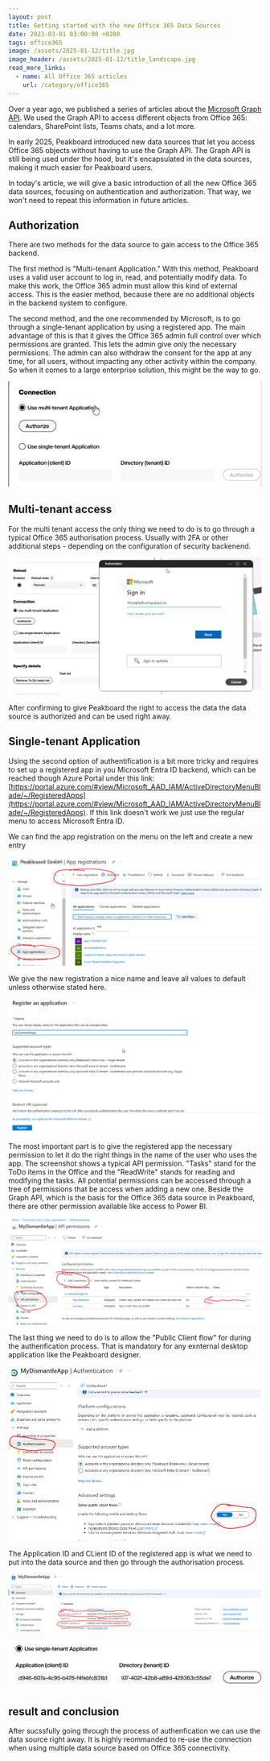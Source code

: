 ```yaml
---
layout: post
title: Getting started with the new Office 365 Data Sources
date: 2023-03-01 03:00:00 +0200
tags: office365
image: /assets/2025-01-12/title.jpg
image_header: /assets/2025-01-12/title_landscape.jpg
read_more_links:
  - name: All Office 365 articles
    url: /category/office365
---
```

Over a year ago, we published a series of articles about the [Microsoft Graph API](https://how-to-dismantle-a-peakboard-box.com/category/msgraph). We used the Graph API to access different objects from Office 365: calendars, SharePoint lists, Teams chats, and a lot more.

In early 2025, Peakboard introduced new data sources that let you access Office 365 objects without having to use the Graph API. The Graph API is still being used under the hood, but it's encapsulated in the data sources, making it much easier for Peakboard users.

In today's article, we will give a basic introduction of all the new Office 365 data sources, focusing on authentication and authorization. That way, we won't need to repeat this information in future articles.

## Authorization

There are two methods for the data source to gain access to the Office 365 backend.

The first method is "Multi-tenant Application." With this method, Peakboard uses a valid user account to log in, read, and potentially modify data. To make this work, the Office 365 admin must allow this kind of external access. This is the easier method, because there are no additional objects in the backend system to configure.

The second method, and the one recommended by Microsoft, is to go through a single-tenant application by using a registered app. The main advantage of this is that it gives the Office 365 admin full control over which permissions are granted. This lets the admin give only the necessary permissions. The admin can also withdraw the consent for the app at any time, for all users, without impacting any other activity within the company. So when it comes to a large enterprise solution, this might be the way to go.

![image](/assets/2025-01-12/005.png)

## Multi-tenant access

For the multi tenant access the only thing we need to do is to go through a typical Office 365 authorisation process. Usually with 2FA or other additional steps - depending on the configuration of security backenend. 

![image](/assets/2025-01-12/006.png)

After confirming to give Peakboard the right to access the data the data source is authorized and can be used right away.

## Single-tenant Application

Using the second option of authentification is a bit more tricky and requires to set up a registered app in you Microsoft Entra ID backend, which can be reached though Azure Portal under this link: [https://portal.azure.com/#view/Microsoft_AAD_IAM/ActiveDirectoryMenuBlade/~/RegisteredApps](https://portal.azure.com/#view/Microsoft_AAD_IAM/ActiveDirectoryMenuBlade/~/RegisteredApps). If this link doesn't work we just use the regular menu to access Microsoft Entra ID.

We can find the app registration on the menu on the left and create a new entry

![image](/assets/2025-01-12/010.png)

We give the new registration a nice name and leave all values to default unless otherwise stated here.

![image](/assets/2025-01-12/020.png)

The most important part is to give the registered app the necessary permission to let it do the right things in the name of the user who uses the app. The screenshot shows a typical API permission. "Tasks" stand for the ToDo items in the Office and the "ReadWrite" stands for reading and modifying the tasks. All potential permissions can be accessed through a tree of permissions that be access when adding a new one.
Beside the Graph API, which is the basis for the Office 365 data source in Peakboard, there are other permission available like access to Power BI.

![image](/assets/2025-01-12/030.png)

The last thing we need to do is to allow the "Public Client flow" for during the authenfication process. That is mandatory for any exnternal desktop application like the Peakboard designer.

![image](/assets/2025-01-12/040.png)

The Application ID and CLient ID of the registered app is what we need to put into the data source and then go through the authorisation process.

![image](/assets/2025-01-12/050.png)

![image](/assets/2025-01-12/060.png)

## result and conclusion

After sucssfully going through the process of authenfication we can use the data source right away. It is highly reommanded to re-use the connection when using multiple data source based on Office 365 connectivity.

